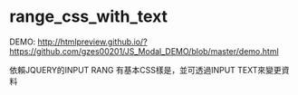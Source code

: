 # range_css_with_text

DEMO: http://htmlpreview.github.io/?https://github.com/gzes00201/JS_Modal_DEMO/blob/master/demo.html

依賴JQUERY的INPUT RANG
有基本CSS樣是，並可透過INPUT TEXT來變更資料
